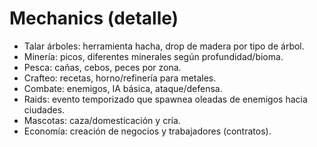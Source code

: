 # Mechanics (detalle)

- Talar árboles: herramienta hacha, drop de madera por tipo de árbol.
- Minería: picos, diferentes minerales según profundidad/bioma.
- Pesca: cañas, cebos, peces por zona.
- Crafteo: recetas, horno/refinería para metales.
- Combate: enemigos, IA básica, ataque/defensa.
- Raids: evento temporizado que spawnea oleadas de enemigos hacia ciudades.
- Mascotas: caza/domesticación y cría.
- Economía: creación de negocios y trabajadores (contratos).
